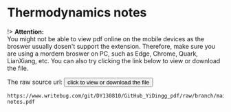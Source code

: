 # Thermodynamics notes

!> **Attention:**<br>
You might not be able to view pdf online on the mobile devices as the broswer usually dosen't support the extension. Therefore, make sure you are using a mordern broswer on PC, such as Edge, Chrome, Quark, LianXiang, etc. You can also try clicking the link below to view or download
the file.

The raw source url: <button onclick="window.open('pdf/GitHub_YiDingg_pdf/Thermodynamics notes.pdf')" type="button">click to view or download the file</button>

```pdf
https://www.writebug.com/git/DY130810/GitHub_YiDingg_pdf/raw/branch/main/Thermodynamics notes.pdf
```
